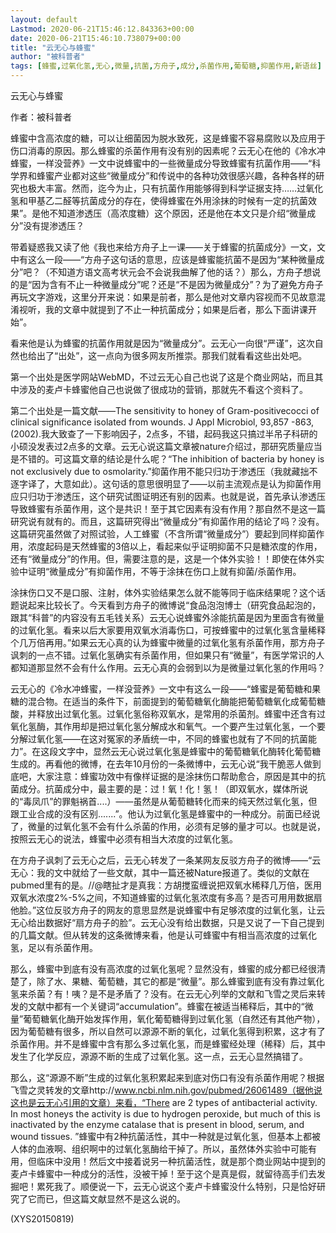 ```yaml
---
layout: default
Lastmod: 2020-06-21T15:46:12.843363+00:00
date: 2020-06-21T15:46:10.738079+00:00
title: "云无心与蜂蜜"
author: "被科普者"
tags: [蜂蜜,过氧化氢,无心,微量,抗菌,方舟子,成分,杀菌作用,葡萄糖,抑菌作用,新语丝]
---
```


云无心与蜂蜜

作者：被科普者

蜂蜜中含高浓度的糖，可以让细菌因为脱水致死，这是蜂蜜不容易腐败以及应用于伤口消毒的原因。那么蜂蜜的杀菌作用有没有别的因素呢？云无心在他的《冷水冲蜂蜜，一样没营养》一文中说蜂蜜中的一些微量成分导致蜂蜜有抗菌作用——“科学界和蜂蜜产业都对这些“微量成分”和传说中的各种功效很感兴趣，各种各样的研究也极大丰富。然而，迄今为止，只有抗菌作用能够得到科学证据支持……过氧化氢和甲基乙二醛等抗菌成分的存在，使得蜂蜜在外用涂抹的时候有一定的抗菌效果”。是他不知道渗透压（高浓度糖）这个原因，还是他在本文只是介绍“微量成分”没有提渗透压？

带着疑惑我又读了他《我也来给方舟子上一课——关于蜂蜜的抗菌成分》一文，文中有这么一段——“方舟子这句话的意思，应该是蜂蜜能抗菌不是因为“某种微量成分”吧？（不知道方语文高考状元会不会说我曲解了他的话？）那么，方舟子想说的是“因为含有不止一种微量成分”呢？还是“不是因为微量成分”？为了避免方舟子再玩文字游戏，这里分开来说：如果是前者，那么是他对文章内容视而不见故意混淆视听，我的文章中就提到了不止一种抗菌成分；如果是后者，那么下面讲课开始”。

看来他是认为蜂蜜的抗菌作用就是因为“微量成分”。云无心一向很“严谨”，这次自然也给出了“出处”，这一点向为很多网友所推崇。那我们就看看这些出处吧。

第一个出处是医学网站WebMD，不过云无心自己也说了这是个商业网站，而且其中涉及的麦卢卡蜂蜜他自己也说做了很成功的营销，那就先不看这个资料了。

第二个出处是一篇文献——The sensitivity to honey of Gram-positivecocci of clinical significance isolated from wounds. J Appl Microbiol, 93,857 -863, (2002).我大致查了一下影响因子，2点多，不错，起码我这只搞过半吊子科研的小硕没发表过2点多的文章。云无心说这篇文章被nature介绍过，那研究质量应当是不错的。可这篇文章的结论是什么呢？“The inhibition of bacteria by honey is not exclusively due to osmolarity.”抑菌作用不能只归功于渗透压（我就藏拙不逐字译了，大意如此）。这句话的意思很明显了——以前主流观点是认为抑菌作用应只归功于渗透压，这个研究试图证明还有别的因素。也就是说，首先承认渗透压导致蜂蜜有杀菌作用，这个是共识！至于其它因素有没有作用？那自然不是这一篇研究说有就有的。而且，这篇研究得出“微量成分”有抑菌作用的结论了吗？没有。这篇研究虽然做了对照试验，人工蜂蜜（不含所谓“微量成分”）要起到同样抑菌作用，浓度起码是天然蜂蜜的3倍以上，看起来似乎证明抑菌不只是糖浓度的作用，还有“微量成分”的作用。但，需要注意的是，这是一个体外实验！！即使在体外实验中证明“微量成分”有抑菌作用，不等于涂抹在伤口上就有抑菌/杀菌作用。

涂抹伤口又不是口服、注射，体外实验结果怎么就不能等同于临床结果呢？这个话题说起来比较长了。今天看到方舟子的微博说“食品泡泡博士（研究食品起泡的，跟其“科普”的内容没有五毛钱关系）云无心说蜂蜜外涂能抗菌是因为里面含有微量的过氧化氢。看来以后大家要用双氧水消毒伤口，可按蜂蜜中的过氧化氢含量稀释个几万倍再用。”如果云无心真的认为蜂蜜中微量的过氧化氢有杀菌作用，那方舟子讽刺的一点不错。过氧化氢确实有杀菌作用，但如果只有“微量”，有医学常识的人都知道那显然不会有什么作用。云无心真的会弱到以为是微量过氧化氢的作用吗？

云无心的《冷水冲蜂蜜，一样没营养》一文中有这么一段——“蜂蜜是葡萄糖和果糖的混合物。在适当的条件下，前面提到的葡萄糖氧化酶能把葡萄糖氧化成葡萄糖酸，并释放出过氧化氢。过氧化氢俗称双氧水，是常用的杀菌剂。蜂蜜中还含有过氧化氢酶，其作用却是把过氧化氢分解成水和氧气。一个要产生过氧化氢，一个要分解过氧化氢——在这对冤家的矛盾统一中，不同的蜂蜜也就有了不同的抗菌能力”。在这段文字中，显然云无心说过氧化氢是蜂蜜中的葡萄糖氧化酶转化葡萄糖生成的。再看他的微博，在去年10月份的一条微博中，云无心说“我干脆恶人做到底吧，大家注意：蜂蜜功效中有像样证据的是涂抹伤口帮助愈合，原因是其中的抗菌成分。抗菌成分中，最主要的是：过！氧！化！氢！（即双氧水，媒体所说的“毒凤爪”的罪魁祸首....）——虽然是从葡萄糖转化而来的纯天然过氧化氢，但跟工业合成的没有区别.......”。他认为过氧化氢是蜂蜜中的一种成分。前面已经说了，微量的过氧化氢不会有什么杀菌的作用，必须有足够的量才可以。也就是说，按照云无心的说法，蜂蜜中必须有相当大浓度的过氧化氢。

在方舟子讽刺了云无心之后，云无心转发了一条某网友反驳方舟子的微博——“云无心：我的文中就给了一些文献，其中一篇还被Nature报道了。类似的文献在pubmed里有的是。//@瞎扯才是真我：方胡搅蛮缠说把双氧水稀释几万倍，医用双氧水浓度2%-5%之间，不知道蜂蜜的过氧化氢浓度有多高？是否可用用数据扇他脸。”这位反驳方舟子的网友的意思显然是说蜂蜜中有足够浓度的过氧化氢，让云无心给出数据好“扇方舟子的脸”。云无心没有给出数据，只是又说了一下自己提到的几篇文献。但从转发的这条微博来看，他是认可蜂蜜中有相当高浓度的过氧化氢，足以有杀菌作用。

那么，蜂蜜中到底有没有高浓度的过氧化氢呢？显然没有，蜂蜜的成分都已经很清楚了，除了水、果糖、葡萄糖，其它的都是“微量”。那么蜂蜜到底有没有靠过氧化氢来杀菌？有！咦？是不是矛盾了？没有。在云无心列举的文献和飞雪之灵后来转发的文献中都有一个关键词“accumulation”。蜂蜜在被适当稀释后，其中的“微量”葡萄糖氧化酶开始发挥作用，氧化葡萄糖得到过氧化氢（自然还有其他产物），因为葡萄糖有很多，所以自然可以源源不断的氧化，过氧化氢得到积累，这才有了杀菌作用。并不是蜂蜜中含有那么多过氧化氢，而是蜂蜜经处理（稀释）后，其中发生了化学反应，源源不断的生成了过氧化氢。这一点，云无心显然搞错了。

那么，这“源源不断”生成的过氧化氢积累起来到底对伤口有没有杀菌作用呢？根据飞雪之灵转发的文章http://www.ncbi.nlm.nih.gov/pubmed/26061489（据他说这也是云无心引用的文章）来看，“There are 2 types of antibacterial activity. In most honeys the activity is due to hydrogen peroxide, but much of this is inactivated by the enzyme catalase that is present in blood, serum, and wound tissues. ”蜂蜜中有2种抗菌活性，其中一种就是过氧化氢，但基本上都被人体的血液啊、组织啊中的过氧化氢酶给干掉了。所以，虽然体外实验中可能有用，但临床中没用！然后文中接着说另一种抗菌活性，就是那个商业网站中提到的麦卢卡蜂蜜中一种成分的活性，没被干掉！至于这个是真是假，就留待高手们去发掘吧！累死我了。顺便说一下，云无心说这个麦卢卡蜂蜜没什么特别，只是恰好研究了它而已，但这篇文献显然不是这么说的。

(XYS20150819)

